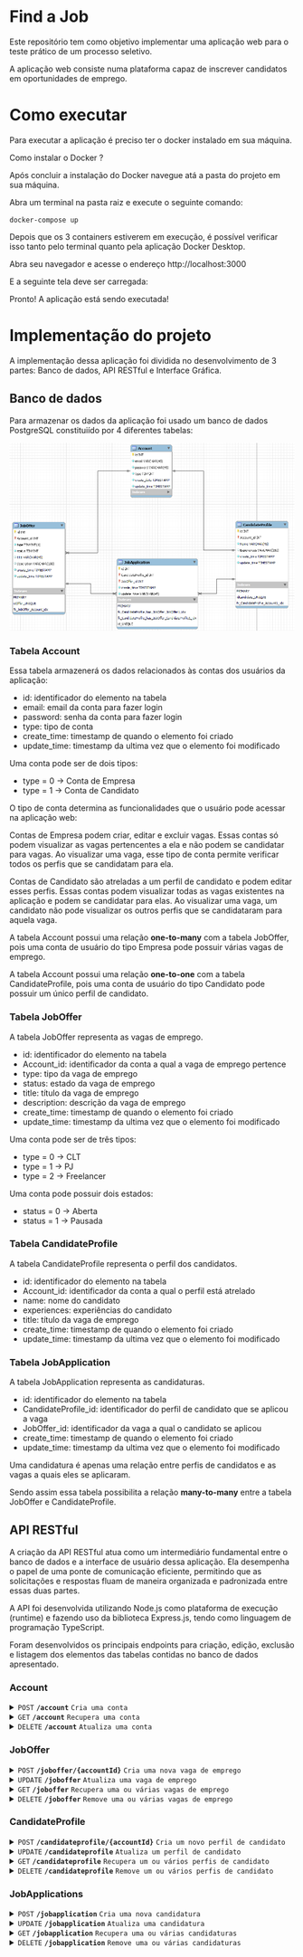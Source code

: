 # Find a Job

Este repositório tem como objetivo implementar uma aplicação web para o teste prático de um processo seletivo.

A aplicação web consiste numa plataforma capaz de inscrever candidatos em oportunidades de emprego.

# Como executar

Para executar a aplicação é preciso ter o docker instalado em sua máquina.

Como instalar o Docker ?

Após concluir a instalação do Docker navegue atá a pasta do projeto em sua máquina.

Abra um terminal na pasta raiz e execute o seguinte comando:

    docker-compose up

Depois que os 3 containers estiverem em execução, é possível verificar isso tanto pelo terminal quanto pela aplicação Docker Desktop.

Abra seu navegador e acesse o endereço http://localhost:3000

E a seguinte tela deve ser carregada:

Pronto! A aplicação está sendo executada!

# Implementação do projeto

A implementação dessa aplicação foi dividida no desenvolvimento de 3 partes: Banco de dados, API RESTful e Interface Gráfica. 

## Banco de dados 

Para armazenar os dados da aplicação foi usado um banco de dados PostgreSQL constituiído por 4 diferentes tabelas: 

![Diagrama do banco](img/db.png)

### Tabela **Account**

Essa tabela armazenerá os dados relacionados às contas dos usuários da aplicação:

- id: identificador do elemento na tabela
- email: email da conta para fazer login
- password: senha da conta para fazer login
- type: tipo de conta
- create_time: timestamp de quando o elemento foi criado
- update_time: timestamp da ultima vez que o elemento foi modificado

Uma conta pode ser de dois tipos: 

- type = 0 -> Conta de Empresa
- type = 1 -> Conta de Candidato

O tipo de conta determina as funcionalidades que o usuário pode acessar na aplicação web:

Contas de Empresa podem criar, editar e excluir vagas. Essas contas só podem visualizar as vagas pertencentes a ela e não podem se candidatar para vagas. Ao visualizar uma vaga, esse tipo de conta permite verificar todos os perfis que se candidatam para ela.

Contas de Candidato são atreladas a um perfil de candidato e podem editar esses perfis. Essas contas podem visualizar todas as vagas existentes na aplicação e podem se candidatar para elas. Ao visualizar uma vaga, um candidato não pode visualizar os outros perfis que se candidataram para aquela vaga. 

A tabela Account possui uma relação **one-to-many** com a tabela JobOffer, pois uma conta de usuário do tipo Empresa pode possuir várias vagas de emprego.

A tabela Account possui uma relação **one-to-one** com a tabela CandidateProfile, pois uma conta de usuário do tipo Candidato pode possuir um único perfil de candidato.


### Tabela **JobOffer**

A tabela JobOffer representa as vagas de emprego.

- id: identificador do elemento na tabela
- Account_id: identificador da conta a qual a vaga de emprego pertence
- type: tipo da vaga de emprego
- status: estado da vaga de emprego
- title: título da vaga de emprego
- description: descrição da vaga de emprego
- create_time: timestamp de quando o elemento foi criado
- update_time: timestamp da ultima vez que o elemento foi modificado

Uma conta pode ser de três tipos: 

- type = 0 -> CLT
- type = 1 -> PJ
- type = 2 -> Freelancer

Uma conta pode possuir dois estados:
- status = 0 -> Aberta
- status = 1 -> Pausada


### Tabela **CandidateProfile**

A tabela CandidateProfile representa o perfil dos candidatos.

- id: identificador do elemento na tabela
- Account_id: identificador da conta a qual o perfil está atrelado
- name: nome do candidato
- experiences: experiências do candidato
- title: título da vaga de emprego
- create_time: timestamp de quando o elemento foi criado
- update_time: timestamp da ultima vez que o elemento foi modificado

### Tabela **JobApplication**

A tabela JobApplication representa as candidaturas.

- id: identificador do elemento na tabela
- CandidateProfile_id: identificador do perfil de candidato que se aplicou a vaga
- JobOffer_id: identificador da vaga a qual o candidato se aplicou
- create_time: timestamp de quando o elemento foi criado
- update_time: timestamp da ultima vez que o elemento foi modificado

Uma candidatura é apenas uma relação entre perfis de candidatos e as vagas a quais eles se aplicaram.

Sendo assim essa tabela possibilita a relação **many-to-many** entre a tabela JobOffer e CandidateProfile. 

## API RESTful

A criação da API RESTful atua como um intermediário fundamental entre o banco de dados e a interface de usuário dessa aplicação. Ela desempenha o papel de uma ponte de comunicação eficiente, permitindo que as solicitações e respostas fluam de maneira organizada e padronizada entre essas duas partes.

A API foi desenvolvida utilizando Node.js como plataforma de execução (runtime) e fazendo uso da biblioteca Express.js, tendo como linguagem de programação TypeScript.

Foram desenvolvidos os principais endpoints para criação, edição, exclusão e listagem dos elementos das tabelas contidas no banco de dados apresentado.

<style>
required{
    color:red;
}
</style>

### Account

<details>

 <summary><code>POST</code> <code><b>/account</b></code> <code>Cria uma conta</code></summary>

#### Body Parameters
<table>
<tr>
<td> Name </td> <td> Data Type </td> <td>Description</td>
</tr>
<tr>
<td> <div>body</div> <required>required</required></td>
<td>


```json
{
    "email": "",
    "password": "",
    "type": 0
}
 ```

<td>
Account data
</td>
</td>
</tr>
</table>

#### Responses

<table>
<tr>
<td> Code </td> <td> Description </td>
</tr>
<tr>
<td> 200 </td>
<td>
	
Successful Operation

```json
{
"id": 0,
"account_id": 0,
"type": 0,
"status": 0,
"title": "",
"description": "",
"create_time": "",
"update_time": ""
}
 ```
</td>
</tr>

<tr>
<td> 500 </td>
<td>
Internal Server Error
</td>
</tr>

</table>


</details>

<details>

 <summary><code>GET</code> <code><b>/account</b></code> <code>Recupera uma conta</code></summary>

#### Query Parameters
<table>
<tr>
<td> Name </td> <td> Data Type </td> <td>Description</td>
</tr>
<tr>
<td> <div>email</div> <required>required</required></td><td>int<td>Account email to be selected</td></td>
</tr>
</table>

#### Responses

<table>
<tr>
<td> Code </td> <td> Description </td>
</tr>
<tr>
<td> 200 </td>
<td>
	
Successful Operation

```json
{
    "id": 0,
    "email": "",
    "password": "",
    "type": 0,
    "create_date": "",
    "update_time": ""
}
 ```
</td>
</tr>

<tr>
<td> 500 </td>
<td>
Internal Server Error
</td>
</tr>

</table>

</details>


<details>
 <summary><code>DELETE</code> <code><b>/account</b></code> <code>Atualiza uma conta</code></summary>


#### Query Parameters
<table>
<tr>
<td> Name </td> <td> Data Type </td> <td>Description</td>
</tr>
<tr>
<td> <div>Id</div> <required>required</required></td>
<td>
[int]
<td>
One or more account ids to be removed
</td>
</td>
</tr>
</table>        

#### Responses

<table>
<tr>
<td> Code </td> <td> Description </td>
</tr>
<tr>
<td> 200 </td>
<td>
	
Successful Operation
</td>
</tr>

<tr>
<td> 500 </td>
<td>
Internal Server Error
</td>
</tr>

</table>


</details>

### JobOffer


<details>

 <summary><code>POST</code> <code><b>/joboffer/{accountId}</b></code> <code>Cria uma nova vaga de emprego</code></summary>

#### Path Parameters
<table>
<tr>
<td> Name </td> <td> Data Type </td> <td>Description</td>
</tr>
<tr>
<td> <div>accountId</div> <required>required</required></td>
<td>

int
<td>
Account id that the job offer will be linked
</td>
</td>
</tr>
</table>


#### Body Parameters
<table>
<tr>
<td> Name </td> <td> Data Type </td> <td>Description</td>
</tr>
<tr>
<td> <div>body</div> <required>required</required></td>
<td>


```json
{
    "type": 0,
    "status": 0,
    "title": "",
    "description": ""
}
 ```

<td>
Job offer data
</td>
</td>
</tr>
</table>

#### Responses

<table>
<tr>
<td> Code </td> <td> Description </td>
</tr>
<tr>
<td> 200 </td>
<td>
	
Successful Operation

```json
{
    "id": 0,
    "account_id": 0,
    "type": 0,
    "status": 0,
    "title": "",
    "description": "",
    "create_time": "",
    "update_time": ""
}
 ```
</td>
</tr>

<tr>
<td> 500 </td>
<td>
Internal Server Error
</td>
</tr>

</table>

</details>


<details>

 <summary><code>UPDATE</code> <code><b>/joboffer</b></code> <code>Atualiza uma vaga de emprego</code></summary>

#### Query Parameters
<table>
<tr>
<td> Name </td> <td> Data Type </td> <td>Description</td>
</tr>
<tr>
<td> <div>id</div> <required>required</required></td>
<td>

int
<td>
JobOffer id to update
</td>
</td>
</tr>
</table>


#### Body Parameters
<table>
<tr>
<td> Name </td> <td> Data Type </td> <td>Description</td>
</tr>
<tr>
<td> <div>body</div> <required>required</required></td>
<td>


```json
{
    "type": 0,
    "status": 0,
    "title": "",
    "description": ""
}
 ```

<td>
Job offer data to update. It's not necessary to send all the fields in body, just the fields wanted to be updated.
</td>
</td>
</tr>
</table>

#### Responses

<table>
<tr>
<td> Code </td> <td> Description </td>
</tr>
<tr>
<td> 200 </td>
<td>
	
Successful Operation

```json
{
    "id": 0,
    "account_id": 0,
    "type": 0,
    "status": 0,
    "title": "",
    "description": "",
    "create_time": "",
    "update_time": ""
}
 ```
</td>
</tr>

<tr>
<td> 500 </td>
<td>
Internal Server Error
</td>
</tr>

</table>

</details>


<details>

 <summary><code>GET</code> <code><b>/joboffer</b></code> <code>Recupera uma ou várias vagas de emprego</code></summary>

#### Query Parameters
<table>
<tr>
<td> Name </td> <td> Data Type </td> <td>Description</td>
</tr>
<tr>
<td> <div>page</div> <required>required</required></td><td>int<td>Page offset</td></td>
</tr>
<tr>
<td> <div>size</div> <required>required</required></td><td>int<td>Limit of items to be selected</td></td>
</tr>
<tr>
<td> <div>id</div> <required>optional</required></td><td>[int]<td>One or multiple job offer ids to be listed </td></td>
<tr>
<tr>
<td> <div>accountId</div> <required>optional</required></td><td>[int]<td>One or multiple account ids to filter job offers by account id </td></td>
<tr>
<td> <div>type</div> <required>optional</required></td><td>[int]<td>one or multiple type numbers to filter job offers by types </td></td>
</tr>
<tr>
<td> <div>status</div> <required>optional</required></td><td>[int]<td>one or multiple status numbers to filter job offers by status </td></td>
</tr>
</table>

#### Responses

<table>
<tr>
<td> Code </td> <td> Description </td>
</tr>
<tr>
<td> 200 </td>
<td>
	
Successful Operation

```json
[
    {
        "id": 0,
        "account_id": 0,
        "type": 0,
        "status": 0,
        "title": "",
        "description": "",
        "create_time": "",
        "update_time": ""
    }
]
 ```
</td>
</tr>

<tr>
<td> 500 </td>
<td>
Internal Server Error
</td>
</tr>

</table>

</details>


<details>

 <summary><code>DELETE</code> <code><b>/joboffer</b></code> <code>Remove uma ou várias vagas de emprego</code></summary>

#### Query Parameters
<table>
<tr>
<td> Name </td> <td> Data Type </td> <td>Description</td>
</tr>
<td> <div>id</div> <required>optional</required></td><td>[int]<td>One or multiple job offer ids to be removed </td></td>
<tr>

</table>

#### Responses

<table>
<tr>
<td> Code </td> <td> Description </td>
</tr>
<tr>
<td> 200 </td>
<td>
	
Successful Operation
</td>
</tr>

<tr>
<td> 500 </td>
<td>
Internal Server Error
</td>
</tr>

</table>

</details>

### CandidateProfile


<details>

 <summary><code>POST</code> <code><b>/candidateprofile/{accountId}</b></code> <code>Cria um novo perfil de candidato</code></summary>

#### Path Parameters
<table>
<tr>
<td> Name </td> <td> Data Type </td> <td>Description</td>
</tr>
<tr>
<td> <div>accountId</div> <required>required</required></td>
<td>

int
<td>
Account id that the candidate profile will be linked
</td>
</td>
</tr>
</table>


#### Body Parameters
<table>
<tr>
<td> Name </td> <td> Data Type </td> <td>Description</td>
</tr>
<tr>
<td> <div>Body</div> <required>required</required></td>
<td>


```json
{
    "name": "",
    "experiences": "",
}
 ```

<td>
Candidate profile data
</td>
</td>
</tr>
</table>

#### Responses

<table>
<tr>
<td> Code </td> <td> Description </td>
</tr>
<tr>
<td> 200 </td>
<td>
	
Successful Operation

```json
{
    "id": 0,
    "account_id": 0,
    "name": "",
    "experiences": "",
    "create_time": "",
    "update_time": ""
}
 ```
</td>
</tr>

<tr>
<td> 500 </td>
<td>
Internal Server Error
</td>
</tr>

</table>

</details>


<details>

 <summary><code>UPDATE</code> <code><b>/candidateprofile</b></code> <code>Atualiza um perfil de candidato</code></summary>

#### Query Parameters
<table>
<tr>
<td> Name </td> <td> Data Type </td> <td>Description</td>
</tr>
<tr>
<td> <div>id</div> <required>required</required></td>
<td>

int
<td>
CandidateProfile id to update
</td>
</td>
</tr>
</table>


#### Body Parameters
<table>
<tr>
<td> Name </td> <td> Data Type </td> <td>Description</td>
</tr>
<tr>
<td> <div>body</div> <required>required</required></td>
<td>


```json
{
    "name": "",
    "experiences":""
}
 ```

<td>
Candidate profile data to update. It's not necessary to send all the fields in body, just the fields wanted to be updated.
</td>
</td>
</tr>
</table>

#### Responses

<table>
<tr>
<td> Code </td> <td> Description </td>
</tr>
<tr>
<td> 200 </td>
<td>
	
Successful Operation

```json
{
    "id": 0,
    "account_id": 0,
    "name": "",
    "experiences": "",
    "create_time": "",
    "update_time": ""
}
 ```
</td>
</tr>

<tr>
<td> 500 </td>
<td>
Internal Server Error
</td>
</tr>

</table>

</details>


<details>

 <summary><code>GET</code> <code><b>/candidateprofile</b></code> <code>Recupera um ou vários perfis de candidato</code></summary>

#### Query Parameters
<table>
<tr>
<td> Name </td> <td> Data Type </td> <td>Description</td>
</tr>
<tr>
<td> <div>page</div> <required>required</required></td><td>int<td>Page offset</td></td>
</tr>
<tr>
<td> <div>size</div> <required>required</required></td><td>int<td>Limit of items to be selected</td></td>
</tr>
<tr>
<td> <div>id</div> <required>optional</required></td><td>[int]<td>One or multiple candidate profile ids to be listed </td></td>
<tr>
<tr>
<td> <div>accountId</div> <required>optional</required></td><td>[int]<td>One or multiple account ids to filter candidate profiles by account id </td></td>
</table>

#### Responses

<table>
<tr>
<td> Code </td> <td> Description </td>
</tr>
<tr>
<td> 200 </td>
<td>
	
Successful Operation

```json
[
    {
        "id": 0,
        "account_id": 0,
        "type": 0,
        "status": 0,
        "title": "",
        "description": "",
        "create_time": "",
        "update_time": ""
    }
]
 ```
</td>
</tr>

<tr>
<td> 500 </td>
<td>
Internal Server Error
</td>
</tr>

</table>

</details>


<details>

 <summary><code>DELETE</code> <code><b>/candidateprofile</b></code> <code>Remove um ou vários perfis de candidato</code></summary>

#### Query Parameters
<table>
<tr>
<td> Name </td> <td> Data Type </td> <td>Description</td>
</tr>
<td> <div>id</div> <required>optional</required></td><td>[int]<td>One or multiple candidate profile ids to be removed </td></td>
<tr>

</table>

#### Responses

<table>
<tr>
<td> Code </td> <td> Description </td>
</tr>
<tr>
<td> 200 </td>
<td>
	
Successful Operation
</td>
</tr>

<tr>
<td> 500 </td>
<td>
Internal Server Error
</td>
</tr>

</table>

</details>

### JobApplications


<details>

 <summary><code>POST</code> <code><b>/jobapplication</b></code> <code>Cria uma nova candidatura</code></summary>


#### Body Parameters
<table>
<tr>
<td> Name </td> <td> Data Type </td> <td>Description</td>
</tr>
<tr>
<td> <div>Body</div> <required>required</required></td>
<td>


```json
{
    "candidateProfileId": 0,
    "jobOfferId": 0
}
 ```

<td>
Job application data
</td>
</td>
</tr>
</table>

#### Responses

<table>
<tr>
<td> Code </td> <td> Description </td>
</tr>
<tr>
<td> 200 </td>
<td>
	
Successful Operation

```json
{
    "id": 0,
    "candidateprofile_id": 0,
    "joboffer_id": 0,
    "create_time": "",
    "update_time": ""
}
 ```
</td>
</tr>

<tr>
<td> 500 </td>
<td>
Internal Server Error
</td>
</tr>

</table>

</details>


<details>

 <summary><code>UPDATE</code> <code><b>/jobapplication</b></code> <code>Atualiza uma candidatura</code></summary>

#### Query Parameters
<table>
<tr>
<td> Name </td> <td> Data Type </td> <td>Description</td>
</tr>
<tr>
<td> <div>id</div> <required>required</required></td>
<td>

int
<td>
Job Application id to update
</td>
</td>
</tr>
</table>


#### Body Parameters
<table>
<tr>
<td> Name </td> <td> Data Type </td> <td>Description</td>
</tr>
<tr>
<td> <div>body</div> <required>required</required></td>
<td>


```json
{
	"candidateProfileId": 0,
    "jobOfferId": 0
}
 ```

<td>
Job application data to update. It's not necessary to send all the fields in body, just the fields wanted to be updated.
</td>
</td>
</tr>
</table>

#### Responses

<table>
<tr>
<td> Code </td> <td> Description </td>
</tr>
<tr>
<td> 200 </td>
<td>
	
Successful Operation

```json
{
    "id": 0,
    "candidateprofile_id": 0,
    "joboffer_id": 0,
    "create_time": "",
    "update_time": ""
}
 ```
</td>
</tr>

<tr>
<td> 500 </td>
<td>
Internal Server Error
</td>
</tr>

</table>

</details>


<details>

 <summary><code>GET</code> <code><b>/jobapplication</b></code> <code>Recupera uma ou várias candidaturas</code></summary>

#### Query Parameters
<table>
<tr>
<td> Name </td> <td> Data Type </td> <td>Description</td>
</tr>
<tr>
<td> <div>page</div> <required>required</required></td><td>int<td>Page offset</td></td>
</tr>
<tr>
<td> <div>size</div> <required>required</required></td><td>int<td>Limit of items to be selected</td></td>
</tr>
<tr>
<td> <div>candidateProfileId</div> <required>optional</required></td><td>[int]<td>One or multiple candidate profile ids to filter job applications by candidate profiles </td></td>
<tr>
<tr>
<td> <div>jobOfferId</div> <required>optional</required></td><td>[int]<td>One or multiple job offer ids to filter job applications by job offers </td></td>
</table>

#### Responses

<table>
<tr>
<td> Code </td> <td> Description </td>
</tr>
<tr>
<td> 200 </td>
<td>
	
Successful Operation

```json
[
    {
        "id": 0,
        "candidateprofile_id": 0,
        "joboffer_id": 0,
        "create_time": "",
        "update_time": ""
    }
]
 ```
</td>
</tr>

<tr>
<td> 500 </td>
<td>
Internal Server Error
</td>
</tr>

</table>

</details>


<details>

 <summary><code>DELETE</code> <code><b>/jobapplication</b></code> <code>Remove uma ou várias candidaturas</code></summary>

#### Query Parameters
<table>
<tr>
<td> Name </td> <td> Data Type </td> <td>Description</td>
</tr>
<td> <div>id</div> <required>optional</required></td><td>[int]<td>One or job application ids to be removed </td></td>
<tr>

</table>

#### Responses

<table>
<tr>
<td> Code </td> <td> Description </td>
</tr>
<tr>
<td> 200 </td>
<td>
	
Successful Operation
</td>
</tr>

<tr>
<td> 500 </td>
<td>
Internal Server Error
</td>
</tr>

</table>

</details>



